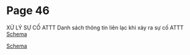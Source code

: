 # Page 46

 XỬ LÝ SỰ CỐ ATTT
Danh sách thông tin liên lạc khi xảy ra sự cố ATTT
[Schema](page_46_table_1.png)

[Schema](page_46_img_0.png)
